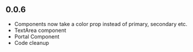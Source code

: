 ## 0.0.6
- Components now take a color prop instead of primary, secondary etc.
- TextArea component
- Portal Component
- Code cleanup

